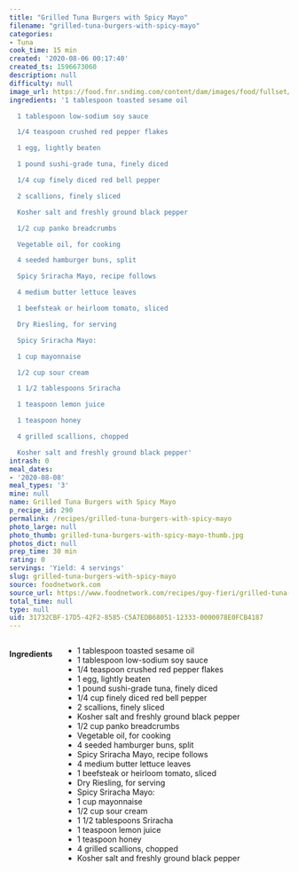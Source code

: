 ```yaml
---
title: "Grilled Tuna Burgers with Spicy Mayo"
filename: "grilled-tuna-burgers-with-spicy-mayo"
categories:
- Tuna
cook_time: 15 min
created: '2020-08-06 00:17:40'
created_ts: 1596673060
description: null
difficulty: null
image_url: https://food.fnr.sndimg.com/content/dam/images/food/fullset/2012/1/19/0/GI1108H_grilled-tuna-burgers-with-spicy-mayo_s4x3.jpg.rend.hgtvcom.826.620.suffix/1371603434169.jpeg
ingredients: '1 tablespoon toasted sesame oil

  1 tablespoon low-sodium soy sauce

  1/4 teaspoon crushed red pepper flakes

  1 egg, lightly beaten

  1 pound sushi-grade tuna, finely diced

  1/4 cup finely diced red bell pepper

  2 scallions, finely sliced

  Kosher salt and freshly ground black pepper

  1/2 cup panko breadcrumbs

  Vegetable oil, for cooking

  4 seeded hamburger buns, split

  Spicy Sriracha Mayo, recipe follows

  4 medium butter lettuce leaves

  1 beefsteak or heirloom tomato, sliced

  Dry Riesling, for serving

  Spicy Sriracha Mayo:

  1 cup mayonnaise

  1/2 cup sour cream

  1 1/2 tablespoons Sriracha

  1 teaspoon lemon juice

  1 teaspoon honey

  4 grilled scallions, chopped

  Kosher salt and freshly ground black pepper'
intrash: 0
meal_dates:
- '2020-08-08'
meal_types: '3'
mine: null
name: Grilled Tuna Burgers with Spicy Mayo
p_recipe_id: 290
permalink: /recipes/grilled-tuna-burgers-with-spicy-mayo
photo_large: null
photo_thumb: grilled-tuna-burgers-with-spicy-mayo-thumb.jpg
photos_dict: null
prep_time: 30 min
rating: 0
servings: 'Yield: 4 servings'
slug: grilled-tuna-burgers-with-spicy-mayo
source: foodnetwork.com
source_url: https://www.foodnetwork.com/recipes/guy-fieri/grilled-tuna-burgers-with-spicy-mayo-recipe-2119501
total_time: null
type: null
uid: 31732CBF-17D5-42F2-8585-C5A7EDB68051-12333-0000078E0FCB4187
---
```

<div class="large-8 medium-7 columns" id="writeup">	</div><!-- #writeup -->
</div><!-- #row-one -->
<div class="row" id="row-two">	<div class="medium-4 small-5 columns" id="ingredients"><h4>Ingredients</h4><div class="box box-ingredients content"><ul>
<li>1 tablespoon toasted sesame oil</li>
<li>1 tablespoon low-sodium soy sauce</li>
<li>1/4 teaspoon crushed red pepper flakes</li>
<li>1 egg, lightly beaten</li>
<li>1 pound sushi-grade tuna, finely diced</li>
<li>1/4 cup finely diced red bell pepper</li>
<li>2 scallions, finely sliced</li>
<li>Kosher salt and freshly ground black pepper</li>
<li>1/2 cup panko breadcrumbs</li>
<li>Vegetable oil, for cooking</li>
<li>4 seeded hamburger buns, split</li>
<li>Spicy Sriracha Mayo, recipe follows</li>
<li>4 medium butter lettuce leaves</li>
<li>1 beefsteak or heirloom tomato, sliced</li>
<li>Dry Riesling, for serving</li>
<li>Spicy Sriracha Mayo:</li>
<li>1 cup mayonnaise</li>
<li>1/2 cup sour cream</li>
<li>1 1/2 tablespoons Sriracha</li>
<li>1 teaspoon lemon juice</li>
<li>1 teaspoon honey</li>
<li>4 grilled scallions, chopped</li>
<li>Kosher salt and freshly ground black pepper</li>
</ul>
</div>	</div>	<div class="medium-6 small-7 columns" id="directions">	</div>